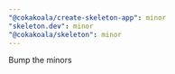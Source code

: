 ```yaml
---
"@cokakoala/create-skeleton-app": minor
"skeleton.dev": minor
"@cokakoala/skeleton": minor
---
```


Bump the minors
